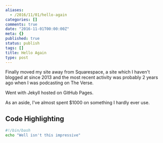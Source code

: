 ```yaml
---
aliases:
  - /2016/11/01/hello-again
categories: []
comments: true
date: "2016-11-01T00:00:00Z"
meta: {}
published: true
status: publish
tags: []
title: Hello Again
type: post
---
```

Finally moved my site away from Squarespace, a site which I haven't blogged at since 2013 and the most recent activity was probably 2 years ago when I was podcasting on The Verse.

Went with Jekyll hosted on GitHub Pages.

As an aside, I've almost spent $1000 on something I hardly ever use.

## Code Highlighting

``` bash
#!/bin/bash
echo "Well isn't this impressive"
```
